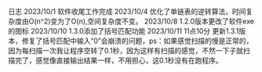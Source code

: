 日志
2023/10/1
软件收尾工作完成
2023/10/4
优化了单链表的逆转算法，时间复杂度由O(n^2)变为了O(n),空间复杂度不变。
2023/10/8
1.2.0版本更改了软件exe的图标
2023/10/10
1.3.0添加了括号匹配功能
2023/10/11 11点10分
更新1.3.1版本，修复了括号匹配中输入“0”会崩溃的问题，ps：如果感觉扫描的慢是正常的，因为每扫描一次我让程序空转了0.1秒，因为这样有扫描的感觉，不然一下子就扫描完了，感觉像直接输出结果一样，不用担心，这0.1秒没有在跑程序。